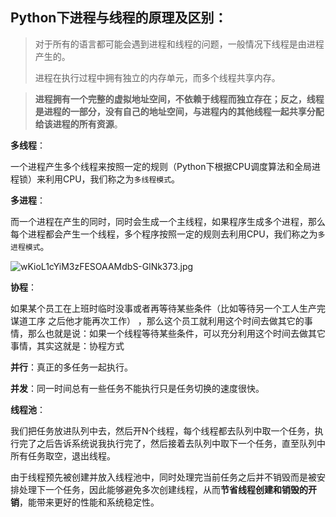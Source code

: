 ##  Python下进程与线程的原理及区别：

> 对于所有的语言都可能会遇到进程和线程的问题，一般情况下线程是由进程产生的。
>
> 进程在执行过程中拥有独立的内存单元，而多个线程共享内存。

> **进程拥有一个完整的虚拟地址空间，不依赖于线程而独立存在；反之，线程是进程的一部分，没有自己的地址空间，与进程内的其他线程一起共享分配给该进程的所有资源**。

**多线程**：

一个进程产生多个线程来按照一定的规则（Python下根据CPU调度算法和全局进程锁）来利用CPU，我们称之为`多线程模式`。

**多进程**：

而一个进程在产生的同时，同时会生成一个主线程，如果程序生成多个进程，那么每个进程都会产生一个线程，多个程序按照一定的规则去利用CPU，我们称之为`多进程模式`。

![wKioL1cYiM3zFESOAAMdbS-GlNk373.jpg](https://s5.51cto.com/wyfs02/M01/7F/45/wKioL1cYiM3zFESOAAMdbS-GlNk373.jpg)



**协程**：

如果某个员工在上班时临时没事或者再等待某些条件（比如等待另一个工人生产完谋道工序 之后他才能再次工作） ，那么这个员工就利用这个时间去做其它的事情，那么也就是说：如果一个线程等待某些条件，可以充分利用这个时间去做其它事情，其实这就是：协程方式

**并行**：真正的多任务一起执行。

**并发**：同一时间总有一些任务不能执行只是任务切换的速度很快。

**线程池**：

我们把任务放进队列中去，然后开N个线程，每个线程都去队列中取一个任务，执行完了之后告诉系统说我执行完了，然后接着去队列中取下一个任务，直至队列中所有任务取空，退出线程。

由于线程预先被创建并放入线程池中，同时处理完当前任务之后并不销毁而是被安排处理下一个任务，因此能够避免多次创建线程，从而**节省线程创建和销毁的开销**，能带来更好的性能和系统稳定性。
